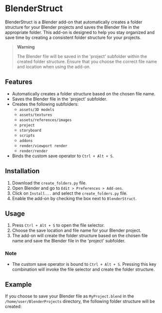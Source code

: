 # BlenderStruct

BlenderStruct is a Blender add-on that automatically creates a folder structure for your Blender projects and saves the Blender file in the appropriate folder. This add-on is designed to help you stay organized and save time by creating a consistent folder structure for your projects.

> **Warning**
> 
> The Blender file will be saved in the 'project' subfolder within the created folder structure. Ensure that you choose the correct file name and location when using the add-on.

## Features

- Automatically creates a folder structure based on the chosen file name.
- Saves the Blender file in the 'project' subfolder.
- Creates the following subfolders:
  - `assets/3D models`
  - `assets/textures`
  - `assets/references/images`
  - `project`
  - `storyboard`
  - `scripts`
  - `addons`
  - `render/viewport render`
  - `render/render`
- Binds the custom save operator to `Ctrl + Alt + S`.

## Installation

1. Download the `create_folders.py` file.
2. Open Blender and go to `Edit > Preferences > Add-ons`.
3. Click on `Install...` and select the `create_folders.py` file.
4. Enable the add-on by checking the box next to `BlenderStruct`.

## Usage

1. Press `Ctrl + Alt + S` to open the file selector.
2. Choose the save location and file name for your Blender project.
3. The add-on will create the folder structure based on the chosen file name and save the Blender file in the 'project' subfolder.

### Note

- The custom save operator is bound to `Ctrl + Alt + S`. Pressing this key combination will invoke the file selector and create the folder structure.

## Example

If you choose to save your Blender file as `MyProject.blend` in the `/home/user/BlenderProjects` directory, the following folder structure will be created:
